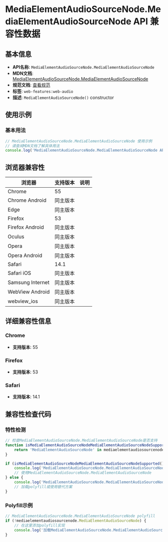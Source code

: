 # MediaElementAudioSourceNode.MediaElementAudioSourceNode API 兼容性数据

## 基本信息

- **API名称**: `MediaElementAudioSourceNode.MediaElementAudioSourceNode`
- **MDN文档**: [MediaElementAudioSourceNode.MediaElementAudioSourceNode](https://developer.mozilla.org/docs/Web/API/MediaElementAudioSourceNode/MediaElementAudioSourceNode)
- **规范文档**: [查看规范](https://webaudio.github.io/web-audio-api/#dom-mediaelementaudiosourcenode-mediaelementaudiosourcenode)
- **标签**: `web-features:web-audio`
- **描述**: `MediaElementAudioSourceNode()` constructor

## 使用示例

### 基本用法

```javascript
// MediaElementAudioSourceNode.MediaElementAudioSourceNode 使用示例
// 请查阅MDN文档了解具体用法
console.log('MediaElementAudioSourceNode.MediaElementAudioSourceNode API');
```

## 浏览器兼容性

| 浏览器 | 支持版本 | 说明 |
|--------|----------|------|
| Chrome | 55 |  |
| Chrome Android | 同主版本 |  |
| Edge | 同主版本 |  |
| Firefox | 53 |  |
| Firefox Android | 同主版本 |  |
| Oculus | 同主版本 |  |
| Opera | 同主版本 |  |
| Opera Android | 同主版本 |  |
| Safari | 14.1 |  |
| Safari iOS | 同主版本 |  |
| Samsung Internet | 同主版本 |  |
| WebView Android | 同主版本 |  |
| webview_ios | 同主版本 |  |

## 详细兼容性信息

### Chrome

- **支持版本**: 55

### Firefox

- **支持版本**: 53

### Safari

- **支持版本**: 14.1

## 兼容性检查代码

### 特性检测

```javascript
// 检查MediaElementAudioSourceNode.MediaElementAudioSourceNode是否支持
function isMediaElementAudioSourceNodeMediaElementAudioSourceNodeSupported() {
    return 'MediaElementAudioSourceNode' in mediaelementaudiosourcenode && typeof mediaelementaudiosourcenode.MediaElementAudioSourceNode === 'function';
}

if (isMediaElementAudioSourceNodeMediaElementAudioSourceNodeSupported()) {
    console.log('MediaElementAudioSourceNode.MediaElementAudioSourceNode 支持');
    // 使用MediaElementAudioSourceNode.MediaElementAudioSourceNode
} else {
    console.log('MediaElementAudioSourceNode.MediaElementAudioSourceNode 不支持，需要polyfill');
    // 加载polyfill或使用替代方案
}
```

### Polyfill示例

```javascript
// MediaElementAudioSourceNode.MediaElementAudioSourceNode polyfill
if (!mediaelementaudiosourcenode.MediaElementAudioSourceNode) {
    // 在这里添加polyfill实现
    console.log('加载MediaElementAudioSourceNode.MediaElementAudioSourceNode polyfill');
}
```

